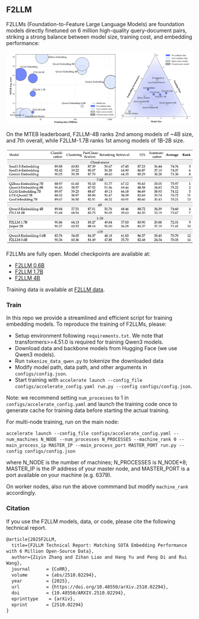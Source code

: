 ## F2LLM

F2LLMs (Foundation-to-Feature Large Language Models) are foundation models directly finetuned on 6 million high-quality query-document pairs, striking a strong balance between model size, training cost, and embedding performance:

<p align="center">
    <img src="imgs/overview.png" width="700"/>
<p>

On the MTEB leaderboard, F2LLM-4B ranks 2nd among models of ~4B size, and 7th overall, while F2LLM-1.7B ranks 1st among models of 1B-2B size.

<p align="center">
    <img src="imgs/mteb_leaderboard.png" width="700"/>
<p>

F2LLMs are fully open. Model checkpoints are available at:

- [F2LLM 0.6B](https://huggingface.co/codefuse-ai/F2LLM-0.6B)
- [F2LLM 1.7B](https://huggingface.co/codefuse-ai/F2LLM-1.7B)
- [F2LLM 4B](https://huggingface.co/codefuse-ai/F2LLM-4B)

Training data is available at [F2LLM data](https://huggingface.co/datasets/codefuse-ai/F2LLM).

### Train

In this repo we provide a streamlined and efficient script for training embedding models. To reproduce the training of F2LLMs, please:

- Setup environment following `requirements.txt`. We note that transformers>=4.51.0 is required for training Qwen3 models.
- Download data and backbone models from Hugging Face (we use Qwen3 models).
- Run `tokenize_data_qwen.py` to tokenize the downloaded data
- Modify model path, data path, and other arguments in `configs/config.json`.
- Start training with `accelerate launch --config_file configs/accelerate_config.yaml run.py --config configs/config.json`.

Note: we recommend setting `num_processes` to 1 in `configs/accelerate_config.yaml` and launch the training code once to generate cache for training data before starting the actual training.

For multi-node training, run on the main node:

```
accelerate launch --config_file configs/accelerate_config.yaml --num_machines N_NODE --num_processes N_PROCESSES --machine_rank 0 --main_process_ip MASTER_IP --main_process_port MASTER_PORT run.py --config configs/config.json
```

where N_NODE is the number of machines; N_PROCESSES is N_NODE\*8; MASTER_IP is the IP address of your master node, and MASTER_PORT is a port available on your machine (e.g. 6379).

On worker nodes, also run the above commmand but modify `machine_rank` accordingly.

### Citation

If you use the F2LLM models, data, or code, please cite the following technical report.

```
@article{2025F2LLM,
  title={F2LLM Technical Report: Matching SOTA Embedding Performance with 6 Million Open-Source Data},
  author={Ziyin Zhang and Zihan Liao and Hang Yu and Peng Di and Rui Wang},
  journal      = {CoRR},
  volume       = {abs/2510.02294},
  year         = {2025},
  url          = {https://doi.org/10.48550/arXiv.2510.02294},
  doi          = {10.48550/ARXIV.2510.02294},
  eprinttype    = {arXiv},
  eprint       = {2510.02294}
}
```
